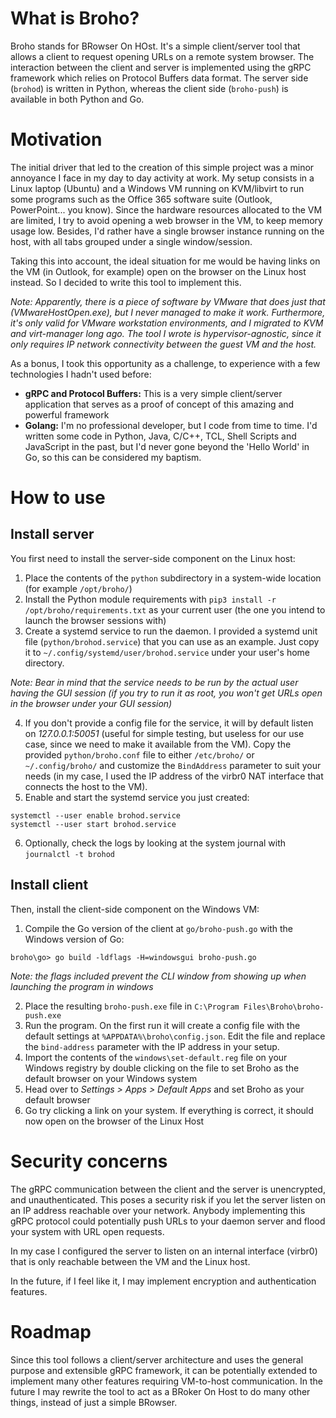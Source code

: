 # What is Broho?

Broho stands for BRowser On HOst. It's a simple client/server tool that allows a client to request opening URLs on a remote system browser. The interaction between the client and server is implemented using the gRPC framework which relies on Protocol Buffers data format. The server side (`brohod`) is written in Python, whereas the client side (`broho-push`) is available in both Python and Go.

# Motivation

The initial driver that led to the creation of this simple project was a minor annoyance I face in my day to day activity at work. My setup consists in a Linux laptop (Ubuntu) and a Windows VM running on KVM/libvirt to run some programs such as the Office 365 software suite (Outlook, PowerPoint... you know). Since the hardware resources allocated to the VM are limited, I try to avoid opening a web browser in the VM, to keep memory usage low. Besides, I'd rather have a single browser instance running on the host, with all tabs grouped under a single window/session.

Taking this into account, the ideal situation for me would be having links on the VM (in Outlook, for example) open on the browser on the Linux host instead. So I decided to write this tool to implement this.

*Note: Apparently, there is a piece of software by VMware that does just that (VMwareHostOpen.exe), but I never managed to make it work. Furthermore, it's only valid for VMware workstation environments, and I migrated to KVM and virt-manager long ago. The tool I wrote is hypervisor-agnostic, since it only requires IP network connectivity between the guest VM and the host.*

As a bonus, I took this opportunity as a challenge, to experience with a few technologies I hadn't used before:
- **gRPC and Protocol Buffers:** This is a very simple client/server application that serves as a proof of concept of this amazing and powerful framework
- **Golang:** I'm no professional developer, but I code from time to time. I'd written some code in Python, Java, C/C++, TCL, Shell Scripts and JavaScript in the past, but I'd never gone beyond the 'Hello World' in Go, so this can be considered my baptism.

# How to use

## Install server

You first need to install the server-side component on the Linux host:
1. Place the contents of the `python` subdirectory in a system-wide location (for example `/opt/broho/`)
2. Install the Python module requirements with `pip3 install -r /opt/broho/requirements.txt` as your current user (the one you intend to launch the browser sessions with)
3. Create a systemd service to run the daemon. I provided a systemd unit file (`python/brohod.service`) that you can use as an example. Just copy it to `~/.config/systemd/user/brohod.service` under your user's home directory.

*Note: Bear in mind that the service needs to be run by the actual user having the GUI session (if you try to run it as root, you won't get URLs open in the browser under your GUI session)*

4. If you don't provide a config file for the service, it will by default listen on *127.0.0.1:50051* (useful for simple testing, but useless for our use case, since we need to make it available from the VM). Copy the provided `python/broho.conf` file to either `/etc/broho/` or `~/.config/broho/` and customize the `BindAddress` parameter to suit your needs (in my case, I used the IP address of the virbr0 NAT interface that connects the host to the VM).
5. Enable and start the systemd service you just created:
```
systemctl --user enable brohod.service
systemctl --user start brohod.service
```
6. Optionally, check the logs by looking at the system journal with `journalctl -t brohod`

## Install client

Then, install the client-side component on the Windows VM:
1. Compile the Go version of the client at `go/broho-push.go` with the Windows version of Go:
```
broho\go> go build -ldflags -H=windowsgui broho-push.go
```

*Note: the flags included prevent the CLI window from showing up when launching the program in windows*

2. Place the resulting `broho-push.exe` file in `C:\Program Files\Broho\broho-push.exe`
3. Run the program. On the first run it will create a config file with the default settings at `%APPDATA%\broho\config.json`. Edit the file and replace the `bind-address` parameter with the IP address in your setup.
4. Import the contents of the `windows\set-default.reg` file on your Windows registry by double clicking on the file to set Broho as the default browser on your Windows system
5. Head over to *Settings > Apps > Default Apps* and set Broho as your default browser
6. Go try clicking a link on your system. If everything is correct, it should now open on the browser of the Linux Host


# Security concerns

The gRPC communication between the client and the server is unencrypted, and unauthenticated. This poses a security risk if you let the server listen on an IP address reachable over your network. Anybody implementing this gRPC protocol could potentially push URLs to your daemon server and flood your system with URL open requests.

In my case I configured the server to listen on an internal interface (virbr0) that is only reachable between the VM and the Linux host.

In the future, if I feel like it, I may implement encryption and authentication features.

# Roadmap

Since this tool follows a client/server architecture and uses the general purpose and extensible gRPC framework, it can be potentially extended to implement many other features requiring VM-to-host communication. In the future I may rewrite the tool to act as a BRoker On Host to do many other things, instead of just a simple BRowser.
